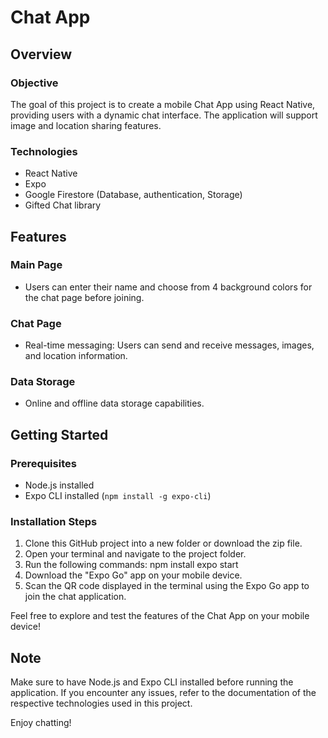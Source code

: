 # Chat App

## Overview

### Objective
The goal of this project is to create a mobile Chat App using React Native, providing users with a dynamic chat interface. The application will support image and location sharing features.

### Technologies
- React Native
- Expo
- Google Firestore (Database, authentication, Storage)
- Gifted Chat library

## Features

### Main Page
- Users can enter their name and choose from 4 background colors for the chat page before joining.

### Chat Page
- Real-time messaging: Users can send and receive messages, images, and location information.

### Data Storage
- Online and offline data storage capabilities.

## Getting Started

### Prerequisites
- Node.js installed
- Expo CLI installed (`npm install -g expo-cli`)

### Installation Steps
1. Clone this GitHub project into a new folder or download the zip file.
2. Open your terminal and navigate to the project folder.
3. Run the following commands:
    npm install
    expo start
4. Download the "Expo Go" app on your mobile device.
5. Scan the QR code displayed in the terminal using the Expo Go app to join the chat application.

Feel free to explore and test the features of the Chat App on your mobile device!

## Note
Make sure to have Node.js and Expo CLI installed before running the application. If you encounter any issues, refer to the documentation of the respective technologies used in this project.

Enjoy chatting!
